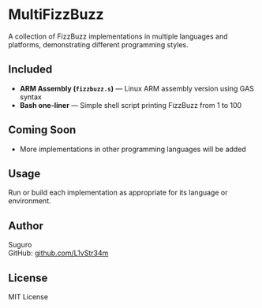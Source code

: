 # MultiFizzBuzz

A collection of FizzBuzz implementations in multiple languages and platforms, demonstrating different programming styles.

## Included

- **ARM Assembly (`fizzbuzz.s`)** — Linux ARM assembly version using GAS syntax  
- **Bash one-liner** — Simple shell script printing FizzBuzz from 1 to 100

## Coming Soon

- More implementations in other programming languages will be added

## Usage

Run or build each implementation as appropriate for its language or environment.

## Author

Suguro  
GitHub: [github.com/L1vStr34m](https://github.com/L1vStr34m)

## License

MIT License
